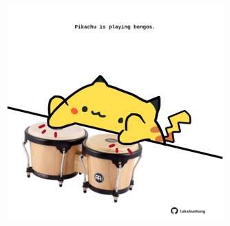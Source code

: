<!-- built at 07/02/2025, 13:04:18 UTC -->
<p align="center">
  <img width="500" height="500" src="./ReadmeImage.svg">
</p>
